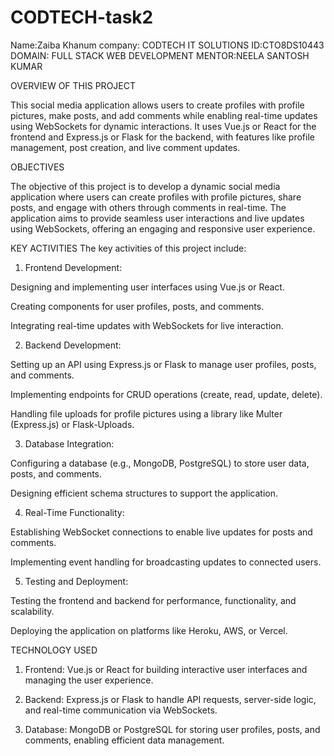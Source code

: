 # CODTECH-task2
Name:Zaiba Khanum
company: CODTECH IT SOLUTIONS
ID:CTO8DS10443
DOMAIN: FULL STACK WEB DEVELOPMENT
MENTOR:NEELA SANTOSH KUMAR

OVERVIEW OF THIS PROJECT

This social media application allows users to create profiles with profile pictures, make posts, and add comments while enabling real-time updates using WebSockets for dynamic interactions. It uses Vue.js or React for the frontend and Express.js or Flask for the backend, with features like profile management, post creation, and live comment updates.


OBJECTIVES

The objective of this project is to develop a dynamic social media application where users can create profiles with profile pictures, share posts, and engage with others through comments in real-time. The application aims to provide seamless user interactions and live updates using WebSockets, offering an engaging and responsive user experience.


KEY ACTIVITIES
The key activities of this project include:

1. Frontend Development:

Designing and implementing user interfaces using Vue.js or React.

Creating components for user profiles, posts, and comments.

Integrating real-time updates with WebSockets for live interaction.



2. Backend Development:

Setting up an API using Express.js or Flask to manage user profiles, posts, and comments.

Implementing endpoints for CRUD operations (create, read, update, delete).

Handling file uploads for profile pictures using a library like Multer (Express.js) or Flask-Uploads.



3. Database Integration:

Configuring a database (e.g., MongoDB, PostgreSQL) to store user data, posts, and comments.

Designing efficient schema structures to support the application.



4. Real-Time Functionality:

Establishing WebSocket connections to enable live updates for posts and comments.

Implementing event handling for broadcasting updates to connected users.



5. Testing and Deployment:

Testing the frontend and backend for performance, functionality, and scalability.

Deploying the application on platforms like Heroku, AWS, or Vercel.

TECHNOLOGY USED

1. Frontend: Vue.js or React for building interactive user interfaces and managing the user experience.


2. Backend: Express.js or Flask to handle API requests, server-side logic, and real-time communication via WebSockets.


3. Database: MongoDB or PostgreSQL for storing user profiles, posts, and comments, enabling efficient data management.



